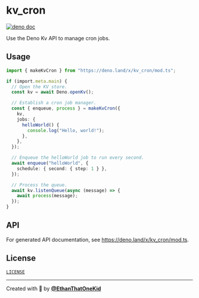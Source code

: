 # kv_cron

[![deno doc](https://doc.deno.land/badge.svg)](https://deno.land/x/kv_cron)

Use the Deno Kv API to manage cron jobs.

## Usage

```ts
import { makeKvCron } from "https://deno.land/x/kv_cron/mod.ts";

if (import.meta.main) {
  // Open the KV store.
  const kv = await Deno.openKv();

  // Establish a cron job manager.
  const { enqueue, process } = makeKvCron({
    kv,
    jobs: {
      helloWorld() {
        console.log("Hello, world!");
      },
    },
  });

  // Enqueue the helloWorld job to run every second.
  await enqueue("helloWorld", {
    schedule: { second: { step: 1 } },
  });

  // Process the queue.
  await kv.listenQueue(async (message) => {
    await process(message);
  });
}
```

## API

For generated API documentation, see <https://deno.land/x/kv_cron/mod.ts>.

## License

[`LICENSE`](LICENSE)

---

Created with 🦕 by [**@EthanThatOneKid**](https://etok.codes/)
